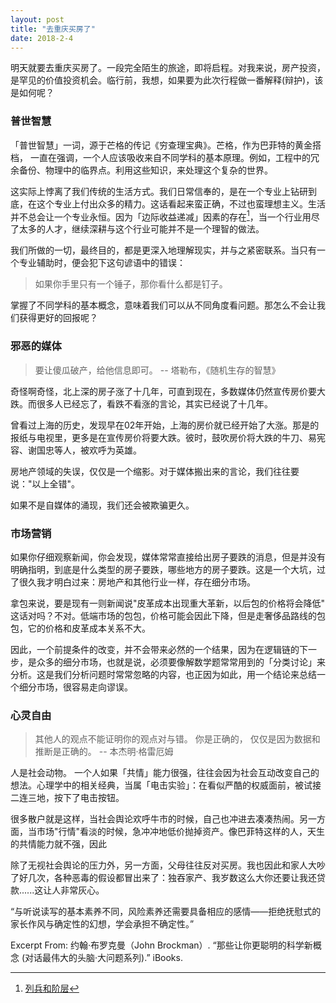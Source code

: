 ```yaml
---
layout: post
title: "去重庆买房了"
date: 2018-2-4
---
```


明天就要去重庆买房了。一段完全陌生的旅途，即将启程。对我来说，房产投资，是罕见的价值投资机会。临行前，我想，如果要为此次行程做一番解释(辩护)，该是如何呢？


### 普世智慧
「普世智慧」一词，源于芒格的传记《穷查理宝典》。芒格，作为巴菲特的黄金搭档， 一直在强调，一个人应该吸收来自不同学科的基本原理。例如，工程中的冗余备份、物理中的临界点。利用这些知识，来处理这个复杂的世界。

这实际上悖离了我们传统的生活方式。我们日常信奉的，是在一个专业上钻研到底，在这个专业上付出众多的精力。这话看起来蛮正确，不过也蛮理想主义。生活并不总会让一个专业永恒。因为「边际收益递减」因素的存在[^1]，当一个行业用尽了太多的人才，继续深耕与这个行业可能并不是一个理智的做法。

我们所做的一切，最终目的，都是更深入地理解现实，并与之紧密联系。当只有一个专业辅助时，便会犯下这句谚语中的错误：

> 如果你手里只有一个锤子，那你看什么都是钉子。

掌握了不同学科的基本概念，意味着我们可以从不同角度看问题。那怎么不会让我们获得更好的回报呢？



### 邪恶的媒体

> 要让傻瓜破产，给他信息即可。
-- 塔勒布，《随机生存的智慧》

奇怪啊奇怪，北上深的房子涨了十几年，可直到现在，多数媒体仍然宣传房价要大跌。而很多人已经忘了，看跌不看涨的言论，其实已经说了十几年。

曾看过上海的历史，发现早在02年开始，上海的房价就已经开始了大涨。那是的报纸与电视里，更多是在宣传房价将要大跌。彼时，鼓吹房价将大跌的牛刀、易宪容、谢国忠等人，被欢呼为英雄。

房地产领域的失误，仅仅是一个缩影。对于媒体搬出来的言论，我们往往要说："以上全错"。

如果不是自媒体的涌现，我们还会被欺骗更久。



### 市场营销

如果你仔细观察新闻，你会发现，媒体常常直接给出房子要跌的消息，但是并没有明确指明，到底是什么类型的房子要跌，哪些地方的房子要跌。这是一个大坑，过了很久我才明白过来：房地产和其他行业一样，存在细分市场。

拿包来说，要是现有一则新闻说"皮革成本出现重大革新，以后包的价格将会降低" 这话对吗？不对。低端市场的包包，价格可能会因此下降，但是走奢侈品路线的包包，它的价格和皮革成本关系不大。

因此，一个前提条件的改变，并不会带来必然的一个结果，因为在逻辑链的下一步，是众多的细分市场，也就是说，必须要像解数学题常常用到的「分类讨论」来分析。这是我们分析问题时常常忽略的内容，也正因为如此，用一个结论来总结一个细分市场，很容易走向谬误。

### 心灵自由

> 其他人的观点不能证明你的观点对与错。 你是正确的， 仅仅是因为数据和推断是正确的。
-- 本杰明·格雷厄姆

人是社会动物。
一个人如果「共情」能力很强，往往会因为社会互动改变自己的想法。心理学中的相关经典，当属「电击实验」：在看似严酷的权威面前，被试接二连三地，按下了电击按钮。

很多散户就是这样，当社会舆论欢呼牛市的时候，自己也冲进去凑凑热闹。另一方面，当市场"行情"看淡的时候，急冲冲地低价抛掉资产。像巴菲特这样的人，天生的共情能力就不强，因此

除了无视社会舆论的压力外，另一方面，父母往往反对买房。我也因此和家人大吵了好几次，各种恶毒的假设都冒出来了：独吞家产、我岁数这么大你还要让我还贷款......这让人非常灰心。

“与听说读写的基本素养不同，风险素养还需要具备相应的感情——拒绝抚慰式的家长作风与确定性的幻想，学会承担不确定性。”

Excerpt From: 约翰·布罗克曼（John Brockman）. “那些让你更聪明的科学新概念 (对话最伟大的头脑·大问题系列).” iBooks. 
[^1]: [列兵和阶层](http://www.shuiku.net/forum.php?mod=viewthread&tid=33928)